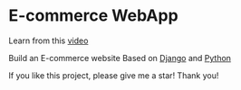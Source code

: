# E-commerce WebApp

Learn from this [video](https://www.youtube.com/watch?v=YZvRrldjf1Y)  

Build an E-commerce website Based on [Django](https://www.djangoproject.com/) and [Python](https://www.python.org/)

If you like this project, please give me a star! Thank you!  
